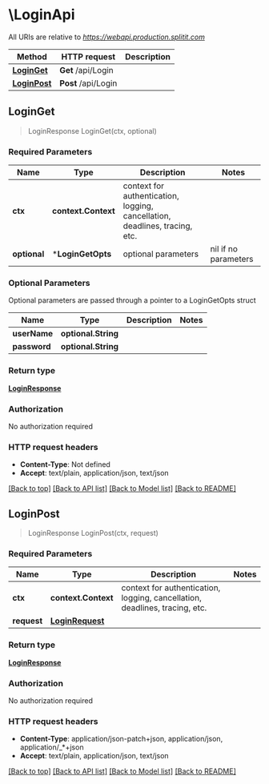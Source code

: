 # \LoginApi

All URIs are relative to *https://webapi.production.splitit.com*

Method | HTTP request | Description
------------- | ------------- | -------------
[**LoginGet**](LoginApi.md#LoginGet) | **Get** /api/Login | 
[**LoginPost**](LoginApi.md#LoginPost) | **Post** /api/Login | 



## LoginGet

> LoginResponse LoginGet(ctx, optional)



### Required Parameters


Name | Type | Description  | Notes
------------- | ------------- | ------------- | -------------
**ctx** | **context.Context** | context for authentication, logging, cancellation, deadlines, tracing, etc.
 **optional** | ***LoginGetOpts** | optional parameters | nil if no parameters

### Optional Parameters

Optional parameters are passed through a pointer to a LoginGetOpts struct


Name | Type | Description  | Notes
------------- | ------------- | ------------- | -------------
 **userName** | **optional.String**|  | 
 **password** | **optional.String**|  | 

### Return type

[**LoginResponse**](LoginResponse.md)

### Authorization

No authorization required

### HTTP request headers

- **Content-Type**: Not defined
- **Accept**: text/plain, application/json, text/json

[[Back to top]](#) [[Back to API list]](../README.md#documentation-for-api-endpoints)
[[Back to Model list]](../README.md#documentation-for-models)
[[Back to README]](../README.md)


## LoginPost

> LoginResponse LoginPost(ctx, request)



### Required Parameters


Name | Type | Description  | Notes
------------- | ------------- | ------------- | -------------
**ctx** | **context.Context** | context for authentication, logging, cancellation, deadlines, tracing, etc.
**request** | [**LoginRequest**](LoginRequest.md)|  | 

### Return type

[**LoginResponse**](LoginResponse.md)

### Authorization

No authorization required

### HTTP request headers

- **Content-Type**: application/json-patch+json, application/json, application/_*+json
- **Accept**: text/plain, application/json, text/json

[[Back to top]](#) [[Back to API list]](../README.md#documentation-for-api-endpoints)
[[Back to Model list]](../README.md#documentation-for-models)
[[Back to README]](../README.md)

